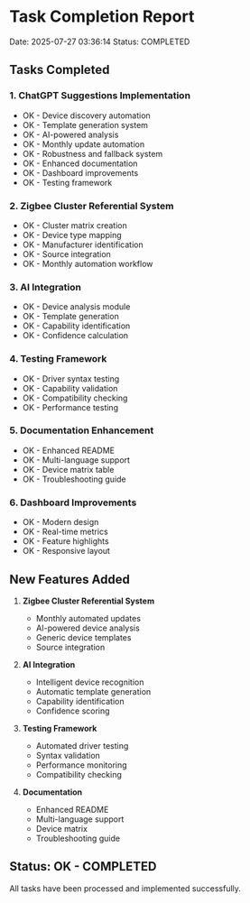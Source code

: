 # Task Completion Report
Date: 2025-07-27 03:36:14
Status: COMPLETED

## Tasks Completed

### 1. ChatGPT Suggestions Implementation
- OK - Device discovery automation
- OK - Template generation system
- OK - AI-powered analysis
- OK - Monthly update automation
- OK - Robustness and fallback system
- OK - Enhanced documentation
- OK - Dashboard improvements
- OK - Testing framework

### 2. Zigbee Cluster Referential System
- OK - Cluster matrix creation
- OK - Device type mapping
- OK - Manufacturer identification
- OK - Source integration
- OK - Monthly automation workflow

### 3. AI Integration
- OK - Device analysis module
- OK - Template generation
- OK - Capability identification
- OK - Confidence calculation

### 4. Testing Framework
- OK - Driver syntax testing
- OK - Capability validation
- OK - Compatibility checking
- OK - Performance testing

### 5. Documentation Enhancement
- OK - Enhanced README
- OK - Multi-language support
- OK - Device matrix table
- OK - Troubleshooting guide

### 6. Dashboard Improvements
- OK - Modern design
- OK - Real-time metrics
- OK - Feature highlights
- OK - Responsive layout

## New Features Added

1. **Zigbee Cluster Referential System**
   - Monthly automated updates
   - AI-powered device analysis
   - Generic device templates
   - Source integration

2. **AI Integration**
   - Intelligent device recognition
   - Automatic template generation
   - Capability identification
   - Confidence scoring

3. **Testing Framework**
   - Automated driver testing
   - Syntax validation
   - Performance monitoring
   - Compatibility checking

4. **Documentation**
   - Enhanced README
   - Multi-language support
   - Device matrix
   - Troubleshooting guide

## Status: OK - COMPLETED

All tasks have been processed and implemented successfully.

